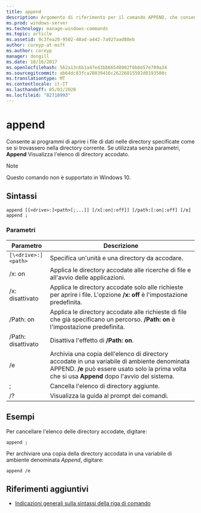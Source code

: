```yaml
---
title: append
description: Argomento di riferimento per il comando APPEND, che consente ai programmi di aprire i file di dati nelle directory specificate, come se si trovassero nella directory corrente.
ms.prod: windows-server
ms.technology: manage-windows-commands
ms.topic: article
ms.assetid: 9c3fea20-9502-40ad-a442-7a927aad88eb
author: coreyp-at-msft
ms.author: coreyp
manager: dongill
ms.date: 10/16/2017
ms.openlocfilehash: 562a13c6b1a47e43bb66548902f0b8e57e789a34
ms.sourcegitcommit: ab64dc83fca28039416c26226815502d0193500c
ms.translationtype: MT
ms.contentlocale: it-IT
ms.lasthandoff: 05/01/2020
ms.locfileid: "82718993"
---
```

# <a name="append"></a>append

Consente ai programmi di aprire i file di dati nelle directory specificate come se si trovassero nella directory corrente. Se utilizzata senza parametri, **Append** Visualizza l'elenco di directory accodato.

> [!NOTE]
> Questo comando non è supportato in Windows 10.

## <a name="syntax"></a>Sintassi

```
append [[<drive>:]<path>[;...]] [/x[:on|:off]] [/path:[:on|:off] [/e]
append ;
```

### <a name="parameters"></a>Parametri

| Parametro | Descrizione |
| --------- | ----------- |
| `[\<drive>:]<path>` | Specifica un'unità e una directory da accodare. |
| /x: on | Applica le directory accodate alle ricerche di file e all'avvio delle applicazioni. |
| /x: disattivato | Applica le directory accodate solo alle richieste per aprire i file. L'opzione **/x: off** è l'impostazione predefinita. |
| /Path: on | Applica le directory accodate alle richieste di file che già specificano un percorso. **/Path: on** è l'impostazione predefinita. |
| /Path: disattivato | Disattiva l'effetto di **/Path: on**. |
| /e | Archivia una copia dell'elenco di directory accodate in una variabile di ambiente denominata APPEND. **/e** può essere usato solo la prima volta che si usa **Append** dopo l'avvio del sistema. |
| ; | Cancella l'elenco di directory aggiunte. |
| /? | Visualizza la guida al prompt dei comandi. |

## <a name="examples"></a>Esempi

Per cancellare l'elenco delle directory accodate, digitare:

```
append ;
```

Per archiviare una copia della directory accodata in una variabile di ambiente denominata *Append*, digitare:

```
append /e
```

## <a name="additional-references"></a>Riferimenti aggiuntivi

- [Indicazioni generali sulla sintassi della riga di comando](command-line-syntax-key.md)
